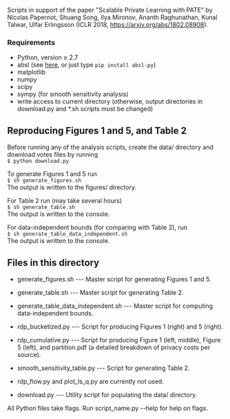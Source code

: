 Scripts in support of the paper "Scalable Private Learning with PATE" by Nicolas
Papernot, Shuang Song, Ilya Mironov, Ananth Raghunathan, Kunal Talwar, Ulfar
Erlingsson (ICLR 2018, https://arxiv.org/abs/1802.08908).


### Requirements

* Python, version &ge; 2.7
* absl (see [here](https://github.com/abseil/abseil-py), or just type `pip install absl-py`)
* matplotlib
* numpy
* scipy
* sympy (for smooth sensitivity analysis)  
* write access to current directory (otherwise, output directories in download.py and *.sh scripts
must be changed)

## Reproducing Figures 1 and 5, and Table 2

Before running any of the analysis scripts, create the data/ directory and download votes files by running\
`$ python download.py`

To generate Figures 1 and 5 run\
`$ sh generate_figures.sh`\
The output is written to the figures/ directory.

For Table 2 run (may take several hours)\
`$ sh generate_table.sh`\
The output is written to the console.

For data-independent bounds (for comparing with Table 2), run\
`$ sh generate_table_data_independent.sh`\
The output is written to the console.

## Files in this directory

*   generate_figures.sh --- Master script for generating Figures 1 and 5.

*   generate_table.sh --- Master script for generating Table 2.

*   generate_table_data_independent.sh --- Master script for computing data-independent
    bounds.

*   rdp_bucketized.py --- Script for producing Figures 1 (right) and 5 (right).

*   rdp_cumulative.py --- Script for producing Figure 1 (left, middle), Figure 5
    (left), and partition.pdf (a detailed breakdown of privacy costs per
    source).
   
*   smooth_sensitivity_table.py --- Script for generating Table 2.

*   rdp_flow.py and plot_ls_q.py are currently not used.

*   download.py --- Utility script for populating the data/ directory.


All Python files take flags. Run script_name.py --help for help on flags.
